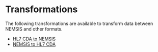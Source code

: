 # Transformations

The following transformations are available to transform data between NEMSIS and other formats.

* [HL7 CDA to NEMSIS](HL7%20CDA%20to%20NEMSIS)
* [NEMSIS to HL7 CDA](NEMSIS%20to%20HL7%20CDA)
